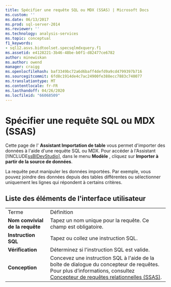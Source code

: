 ```yaml
---
title: Spécifier une requête SQL ou MDX (SSAS) | Microsoft Docs
ms.custom: ''
ms.date: 06/13/2017
ms.prod: sql-server-2014
ms.reviewer: ''
ms.technology: analysis-services
ms.topic: conceptual
f1_keywords:
- sql12.asvs.bidtoolset.specsqlmdxquery.f1
ms.assetid: e4128221-3b46-48be-b0f1-d82477ce6782
author: minewiskan
ms.author: owend
manager: craigg
ms.openlocfilehash: baf3349bc72a6d6baff4defd9a9cd4799397b716
ms.sourcegitcommit: 6fd8c1914de4c7ac24900fe388ecc7883c740077
ms.translationtype: MT
ms.contentlocale: fr-FR
ms.lasthandoff: 04/26/2020
ms.locfileid: "66068509"
---
```

# <a name="specify-a-sql-or-mdx-query-ssas"></a>Spécifier une requête SQL ou MDX (SSAS)
  Cette page de l' **Assistant Importation de table** vous permet d'importer des données à l'aide d'une requête SQL ou MDX. Pour accéder à l'Assistant [!INCLUDE[ssBIDevStudio](../includes/ssbidevstudio-md.md)], dans le menu **Modèle** , cliquez sur **Importer à partir de la source de données**.  
  
 La requête peut manipuler les données importées. Par exemple, vous pouvez joindre des données depuis des tables différentes ou sélectionner uniquement les lignes qui répondent à certains critères.  
  
## <a name="uielement-list"></a>Liste des éléments de l'interface utilisateur  
  
|||  
|-|-|  
|Terme|Définition|  
|**Nom convivial de la requête**|Tapez un nom unique pour la requête. Ce champ est obligatoire.|  
|**Instruction SQL**|Tapez ou collez une instruction SQL.|  
|**Vérification**|Déterminez si l'instruction SQL est valide.|  
|**Conception**|Concevez une instruction SQL à l'aide de la boîte de dialogue du concepteur de requêtes. Pour plus d’informations, consultez [Concepteur de requêtes relationnelles &#40;SSAS&#41;](relational-query-designer-ssas.md).|  
  
  
